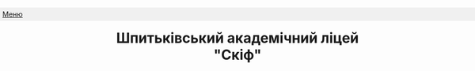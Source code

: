 <html lang="uk">
<head>
<title>menu</title>
<style>
h1.nice{
  text-align: center;
}
#refreshing{
    position: absolute; 
    left: 0px;
    top: 30px;
    width: 2000px;
    padding: 5px;
    background: #f0f0f0;
}
#refreshing li{
list-style: none;
}
#refreshing ul {
visibility:hidden;
padding:0;
position:absolute;
}
#refreshing li:hover > ul{
visibility:visible; 
position: relative;
}
</style>
</head>
<body>
<h1 class = "nice">Шпитьківський академічний ліцей "Скіф"</h1>
<ul id="refreshing">
<li>
<a href="https://babaganya.github.io/academlyceum.github.io">Меню</a>
<ul>
<li><a href="https://babaganya.github.io/academlyceum.github.io/Галерея">Галерея</a></li>
<li><a href="https://eschool-ua.com/#/">Єдина школа</a></li>
<li><a href="https://babaganya.github.io/academlyceum.github.io/Новини">Новини</a></li>
<li><a href="https://babaganya.github.io/academlyceum.github.io/Статистика">Статистика</a></li>
<li><a href="https://babaganya.github.io/academlyceum.github.io/Контакти">Контакти</a></li>
</ul>
